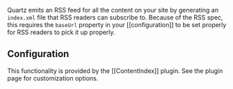 Quartz emits an RSS feed for all the content on your site by generating an `index.xml` file that RSS readers can subscribe to. Because of the RSS spec, this requires the `baseUrl` property in your [[configuration]] to be set properly for RSS readers to pick it up properly.

## Configuration

This functionality is provided by the [[ContentIndex]] plugin. See the plugin page for customization options.
